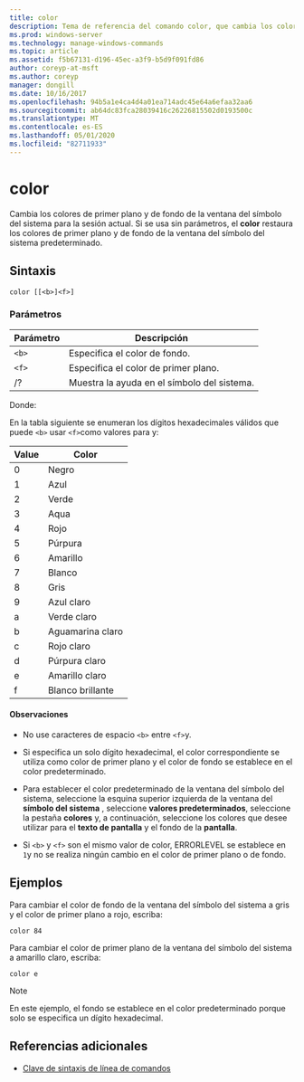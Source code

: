 ```yaml
---
title: color
description: Tema de referencia del comando color, que cambia los colores de primer plano y de fondo de la ventana del símbolo del sistema para la sesión actual.
ms.prod: windows-server
ms.technology: manage-windows-commands
ms.topic: article
ms.assetid: f5b67131-d196-45ec-a3f9-b5d9f091fd86
author: coreyp-at-msft
ms.author: coreyp
manager: dongill
ms.date: 10/16/2017
ms.openlocfilehash: 94b5a1e4ca4d4a01ea714adc45e64a6efaa32aa6
ms.sourcegitcommit: ab64dc83fca28039416c26226815502d0193500c
ms.translationtype: MT
ms.contentlocale: es-ES
ms.lasthandoff: 05/01/2020
ms.locfileid: "82711933"
---
```

# <a name="color"></a>color

Cambia los colores de primer plano y de fondo de la ventana del símbolo del sistema para la sesión actual. Si se usa sin parámetros, el **color** restaura los colores de primer plano y de fondo de la ventana del símbolo del sistema predeterminado.

## <a name="syntax"></a>Sintaxis

```
color [[<b>]<f>]
```

### <a name="parameters"></a>Parámetros

| Parámetro | Descripción |
| --------- | ----------- |
| `<b>` | Especifica el color de fondo. |
| `<f>` | Especifica el color de primer plano. |
| /? | Muestra la ayuda en el símbolo del sistema. |

Donde:

En la tabla siguiente se enumeran los dígitos hexadecimales válidos que puede `<b>` usar `<f>`como valores para y:

| Value | Color |
| ----- | ----- |
| 0 | Negro |
| 1 | Azul |
| 2 | Verde |
| 3 | Aqua |
| 4 | Rojo |
| 5 | Púrpura |
| 6 | Amarillo |
| 7 | Blanco |
| 8 | Gris |
| 9 | Azul claro |
| a | Verde claro |
| b | Aguamarina claro |
| c | Rojo claro |
| d | Púrpura claro |
| e | Amarillo claro |
| f | Blanco brillante |

#### <a name="remarks"></a>Observaciones

- No use caracteres de espacio `<b>` entre `<f>`y.

- Si especifica un solo dígito hexadecimal, el color correspondiente se utiliza como color de primer plano y el color de fondo se establece en el color predeterminado.

- Para establecer el color predeterminado de la ventana del símbolo del sistema, seleccione la esquina superior izquierda de la ventana del **símbolo del sistema** , seleccione **valores predeterminados**, seleccione la pestaña **colores** y, a continuación, seleccione los colores que desee utilizar para el **texto de pantalla** y el fondo de la **pantalla**.

- Si `<b>` y `<f>` son el mismo valor de color, ERRORLEVEL se establece en `1`y no se realiza ningún cambio en el color de primer plano o de fondo.

## <a name="examples"></a>Ejemplos

Para cambiar el color de fondo de la ventana del símbolo del sistema a gris y el color de primer plano a rojo, escriba:

```
color 84
```

Para cambiar el color de primer plano de la ventana del símbolo del sistema a amarillo claro, escriba:

```
color e
```

> [!NOTE]
> En este ejemplo, el fondo se establece en el color predeterminado porque solo se especifica un dígito hexadecimal.

## <a name="additional-references"></a>Referencias adicionales

- [Clave de sintaxis de línea de comandos](command-line-syntax-key.md)
